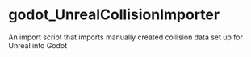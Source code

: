 # godot_UnrealCollisionImporter
An import script that imports manually created collision data set up for Unreal into Godot
